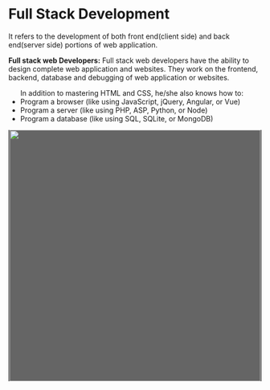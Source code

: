 # Full Stack Development
<p>It refers to the development of both front end(client side) and back end(server side) portions of web application.</p>
<p><b>Full stack web Developers:</b> Full stack web developers have the ability to design complete web application and websites. They work on the frontend, backend, database and debugging of web application or websites.</p>
<p>

<ul>
  In addition to mastering HTML and CSS, he/she also knows how to:
<li>Program a browser (like using JavaScript, jQuery, Angular, or Vue)</li>
<li>Program a server (like using PHP, ASP, Python, or Node)</li>
<li>Program a database (like using SQL, SQLite, or MongoDB)</li>
</ul>
</p>

<p align="center" style="BACKGROUND-COLOR: #656565;">
<img src="https://www.google.com/imgres?imgurl=https%3A%2F%2Fbinaryinformatics.com%2Fwp-content%2Fuploads%2F2019%2F04%2FFull-Stack-Development-Services-1.jpg&imgrefurl=https%3A%2F%2Fbinaryinformatics.com%2Ffull-stack-development%2F&tbnid=CoUX-MT_0cwJTM&vet=12ahUKEwisitDH9MnrAhWhRHwKHRbCBIIQMygLegUIARDTAQ..i&docid=0zlDvdzWP1lyCM&w=1024&h=512&q=full%20stack%20development&ved=2ahUKEwisitDH9MnrAhWhRHwKHRbCBIIQMygLegUIARDTAQ" height="500" >
  </p>
<p>

